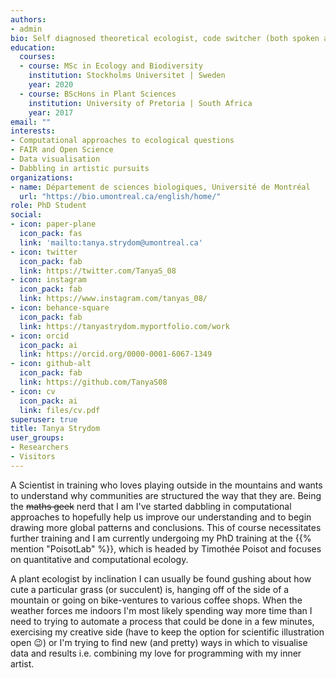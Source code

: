 ```yaml
---
authors:
- admin
bio: Self diagnosed theoretical ecologist, code switcher (both spoken and programmatic), doodler and peruser of warm beverages.
education:
  courses:
  - course: MSc in Ecology and Biodiversity
    institution: Stockholms Universitet | Sweden
    year: 2020
  - course: BScHons in Plant Sciences
    institution: University of Pretoria | South Africa
    year: 2017
email: ""
interests:
- Computational approaches to ecological questions
- FAIR and Open Science
- Data visualisation
- Dabbling in artistic pursuits
organizations:
- name: Département de sciences biologiques, Université de Montréal
  url: "https://bio.umontreal.ca/english/home/"
role: PhD Student
social:
- icon: paper-plane
  icon_pack: fas
  link: 'mailto:tanya.strydom@umontreal.ca'
- icon: twitter
  icon_pack: fab
  link: https://twitter.com/TanyaS_08
- icon: instagram
  icon_pack: fab
  link: https://www.instagram.com/tanyas_08/
- icon: behance-square
  icon_pack: fab
  link: https://tanyastrydom.myportfolio.com/work
- icon: orcid
  icon_pack: ai
  link: https://orcid.org/0000-0001-6067-1349
- icon: github-alt
  icon_pack: fab
  link: https://github.com/TanyaS08
- icon: cv
  icon_pack: ai
  link: files/cv.pdf
superuser: true
title: Tanya Strydom
user_groups:
- Researchers
- Visitors
---
```


A Scientist in training who loves playing outside in the mountains and wants to understand why communities are structured the way that they are. Being the ~~maths geek~~ nerd that I am I've started dabbling in computational approaches to hopefully help us improve our understanding and to begin drawing more global patterns and conclusions. This of course necessitates further training and I am currently undergoing my PhD training at the {{% mention "PoisotLab" %}}, which is headed by Timothée Poisot and focuses on quantitative and computational ecology.

 A plant ecologist by inclination I can usually be found gushing about how cute a particular grass (or succulent) is, hanging off of the side of a mountain or going on bike-ventures to various coffee shops. When the weather forces me indoors I'm most likely spending way more time than I need to trying to automate a process that could be done in a few minutes, exercising my creative side (have to keep the option for scientific illustration open 😉) or I'm trying to find new (and pretty) ways in which to visualise data and results i.e. combining my love for programming with my inner artist.
